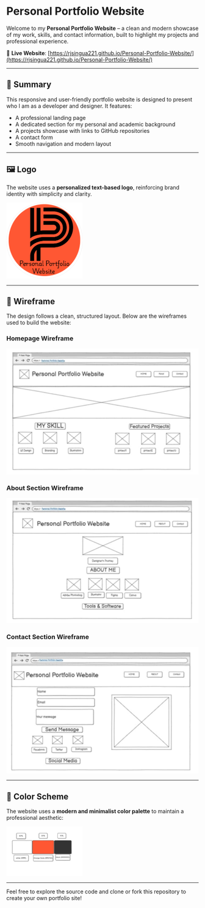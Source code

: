 # Personal Portfolio Website

Welcome to my **Personal Portfolio Website** – a clean and modern showcase of my work, skills, and contact information, built to highlight my projects and professional experience.

🔗 **Live Website**: [https://rjsingua221.github.io/Personal-Portfolio-Website/](https://rjsingua221.github.io/Personal-Portfolio-Website/)

---

## 📌 Summary

This responsive and user-friendly portfolio website is designed to present who I am as a developer and designer. It features:

- A professional landing page
- A dedicated section for my personal and academic background
- A projects showcase with links to GitHub repositories
- A contact form
- Smooth navigation and modern layout

---

## 🖼️ Logo

The website uses a **personalized text-based logo**, reinforcing brand identity with simplicity and clarity.

<img src="assets/imgs/logo.png" alt="Logo" width="200"/>

---

## 🔲 Wireframe

The design follows a clean, structured layout. Below are the wireframes used to build the website:

### Homepage Wireframe
<img src="assets/imgs/wire1.jpg" alt="Homepage Wireframe" width="600"/>

### About Section Wireframe
<img src="assets/imgs/wire2.jpg" alt="About Wireframe" width="600"/>

### Contact Section Wireframe
<img src="assets/imgs/wire3.jpg" alt="Projects Wireframe" width="600"/>

---

## 🎨 Color Scheme

The website uses a **modern and minimalist color palette** to maintain a professional aesthetic:

<img src="assets/imgs/color.jpg" alt="Color" width="200"/>


---

Feel free to explore the source code and clone or fork this repository to create your own portfolio site!
